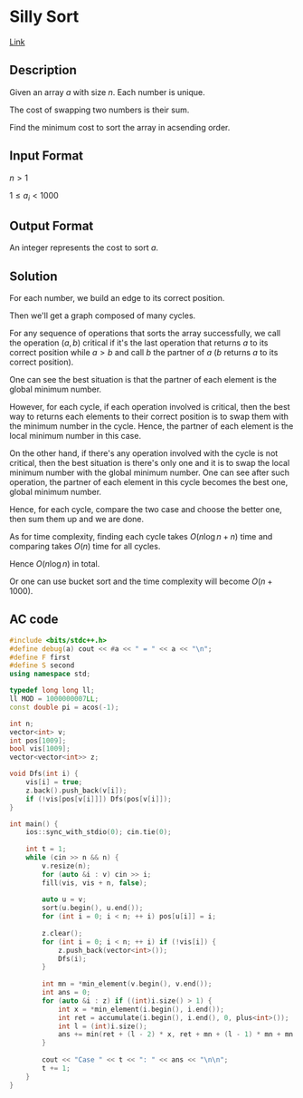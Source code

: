 # Silly Sort

[Link](https://vjudge.net/contest/538106#problem/H)

## Description

Given an array $a$ with size $n$. Each number is unique.

The cost of swapping two numbers is their sum.

Find the minimum cost to sort the array in acsending order.

## Input Format 

$n > 1$

$1 \le a_i < 1000$

## Output Format

An integer represents the cost to sort $a$.

## Solution

For each number, we build an edge to its correct position.

Then we'll get a graph composed of many cycles.

For any sequence of operations that sorts the array successfully, we call the operation $(a, b)$ critical if it's the last operation that returns $a$ to its correct position while $a>b$ and call $b$ the partner of $a$ ($b$ returns $a$ to its correct position).

One can see the best situation is that the partner of each element is the global minimum number.

However, for each cycle, if each operation involved is critical, then the best way to returns each elements to their correct position is to swap them with the minimum number in the cycle. Hence, the partner of each element is the local minimum number in this case.

On the other hand, if there's any operation involved with the cycle is not critical, then the best situation is there's only one and it is to swap the local minimum number with the global minimum number. One can see after such operation, the partner of each element in this cycle becomes the best one, global minimum number.

Hence, for each cycle, compare the two case and choose the better one, then sum them up and we are done.

As for time complexity, finding each cycle takes $O(n\log{n} + n)$ time and comparing takes $O(n)$ time for all cycles.

Hence $O(n\log{n})$ in total.

Or one can use bucket sort and the time complexity will become $O(n+1000)$.

## AC code

```cpp
#include <bits/stdc++.h>
#define debug(a) cout << #a << " = " << a << "\n";
#define F first
#define S second
using namespace std;

typedef long long ll;
ll MOD = 1000000007LL;
const double pi = acos(-1);

int n;
vector<int> v;
int pos[1009];
bool vis[1009];
vector<vector<int>> z;

void Dfs(int i) {
	vis[i] = true;
	z.back().push_back(v[i]);
	if (!vis[pos[v[i]]]) Dfs(pos[v[i]]);
}

int main() {
	ios::sync_with_stdio(0); cin.tie(0);
	
	int t = 1;
	while (cin >> n && n) {
		v.resize(n);
		for (auto &i : v) cin >> i;
		fill(vis, vis + n, false);
		
		auto u = v;
		sort(u.begin(), u.end());
		for (int i = 0; i < n; ++ i) pos[u[i]] = i;
		
		z.clear();
		for (int i = 0; i < n; ++ i) if (!vis[i]) {
			z.push_back(vector<int>());
			Dfs(i);
		}
		
		int mn = *min_element(v.begin(), v.end());
		int ans = 0;
		for (auto &i : z) if ((int)i.size() > 1) {
			int x = *min_element(i.begin(), i.end());
			int ret = accumulate(i.begin(), i.end(), 0, plus<int>());
			int l = (int)i.size();
			ans += min(ret + (l - 2) * x, ret + mn + (l - 1) * mn + mn + x);
		}
		
		cout << "Case " << t << ": " << ans << "\n\n";
		t += 1;
	}
}
```